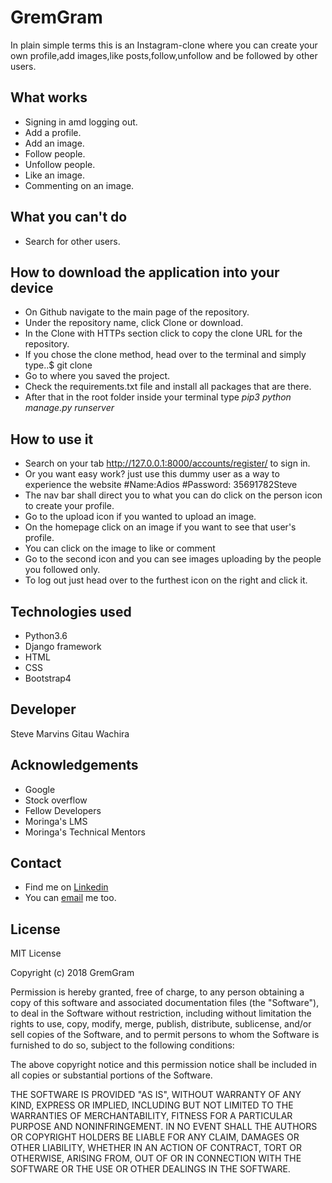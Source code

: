 # GremGram

In plain simple terms this is an Instagram-clone where you can create your own profile,add images,like posts,follow,unfollow and be followed by other users.

## What works
* Signing in amd logging out.
* Add a profile.
* Add an image.
* Follow people.
* Unfollow people.
* Like an image.
* Commenting on an image.

## What you can't do
* Search for other users.

## How to download the application into your device
* On Github navigate to the main page of the repository.
* Under the repository name, click Clone or download.
* In the Clone with HTTPs section click to copy the clone URL for the repository.
* If you chose the clone method, head over to the terminal and simply type..$ git clone <the URL you were provided with>
* Go to where you saved the project.
* Check the requirements.txt file and install all packages that are there.
* After that in the root folder inside your terminal type *pip3 python manage.py runserver*

## How to use it
* Search on your tab http://127.0.0.1:8000/accounts/register/ to sign in.
* Or you want easy work? just use this dummy user as a way to experience the website
     #Name:Adios
     #Password: 35691782Steve
* The nav bar shall direct you to what you can do click on the person icon to create your profile.
* Go to the upload icon if you wanted to upload an image.
* On the homepage click on an image if you want to see that user's profile.
* You can click on the image to like or comment
* Go to the second icon and you can see images uploading by the people you followed only.
* To log out just head over to the furthest icon on the right and click it.

## Technologies used
* Python3.6
* Django framework
* HTML
* CSS
* Bootstrap4

## Developer
Steve Marvins Gitau Wachira

## Acknowledgements
* Google
* Stock overflow
* Fellow Developers
* Moringa's LMS
* Moringa's Technical Mentors


## Contact
* Find me on [Linkedin](linkedin.com/in/steve-wachira-dev)
* You can [email](stevewachiradev@gmail.com) me too.

## License
MIT License

Copyright (c) 2018 GremGram

Permission is hereby granted, free of charge, to any person obtaining a copy of this software and associated documentation files (the "Software"), to deal in the Software without restriction, including without limitation the rights to use, copy, modify, merge, publish, distribute, sublicense, and/or sell copies of the Software, and to permit persons to whom the Software is furnished to do so, subject to the following conditions:

The above copyright notice and this permission notice shall be included in all copies or substantial portions of the Software.

THE SOFTWARE IS PROVIDED "AS IS", WITHOUT WARRANTY OF ANY KIND, EXPRESS OR IMPLIED, INCLUDING BUT NOT LIMITED TO THE WARRANTIES OF MERCHANTABILITY, FITNESS FOR A PARTICULAR PURPOSE AND NONINFRINGEMENT. IN NO EVENT SHALL THE AUTHORS OR COPYRIGHT HOLDERS BE LIABLE FOR ANY CLAIM, DAMAGES OR OTHER LIABILITY, WHETHER IN AN ACTION OF CONTRACT, TORT OR OTHERWISE, ARISING FROM, OUT OF OR IN CONNECTION WITH THE SOFTWARE OR THE USE OR OTHER DEALINGS IN THE SOFTWARE.
